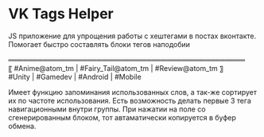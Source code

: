 # VK Tags Helper
JS приложение для упрощения работы с хештегами в постах вконтакте. Помогает быстро составлять блоки тегов наподобии

════════════════════════════════════════════════ <br>
〖 #Anime@atom_tm | #Fairy_Tail@atom_tm | #Review@atom_tm 〗 <br>
#Unity | #Gamedev | #Android | #Mobile <br>

Имеет функцию запоминания использованных слов, а так-же сортирует их по частоте использования.
Есть возможность делать первые 3 тега навигационными внутри группы. При нажатии на поле со сгенерированным блоком, тот автаматически копируется в буфер обмена.
